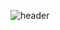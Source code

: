 ![header](https://capsule-render.vercel.app/api?type=wave&color=auto&height=300&section=header&text=2024년도%202학기%20게임프로그래밍&fontSize=40)
